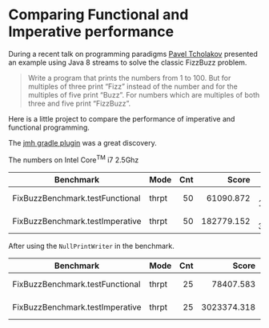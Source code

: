 # Comparing Functional and Imperative performance

During a recent talk on programming paradigms [Pavel Tcholakov](https://twitter.com/pavletko) presented an example using
Java 8 streams to solve the classic FizzBuzz problem.

> Write a program that prints the numbers from 1 to 100.
  But for multiples of three print “Fizz” instead of the number and for the multiples of five print “Buzz”.
  For numbers which are multiples of both three and five print “FizzBuzz”.

Here is a little project to compare the performance of imperative and functional programming.

The [jmh gradle plugin](https://github.com/melix/jmh-gradle-plugin) was a great discovery.


The numbers on Intel Core<sup>TM</sup> i7 2.5Ghz

|Benchmark | Mode | Cnt | Score|Error|Units|
|----------|------|----:|-----:|----:|-----|
|FixBuzzBenchmark.testFunctional|thrpt|50|61090.872| ± 1798.539 | ops/s|
|FixBuzzBenchmark.testImperative|thrpt|50|182779.152| ± 3148.576 | ops/s|

After using the `NullPrintWriter` in the benchmark.

|Benchmark | Mode | Cnt | Score|Error|Units|
|----------|------|----:|-----:|----:|-----|
|FixBuzzBenchmark.testFunctional|thrpt|25|78407.583 | ± 3516.310 | ops/s|
|FixBuzzBenchmark.testImperative|thrpt|25|3023374.318| ± 94278.341 | ops/s|
